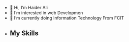 - 👋 Hi, I’m Haider Ali
- 👀 I’m interested in web Developmen 
- 🌱 I’m currently doing Information Technology From FCIT
- <h2>My Skills</h2>
